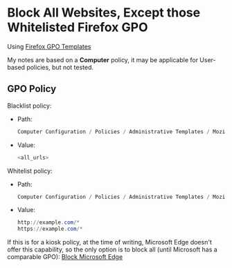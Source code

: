 # Block All Websites, Except those Whitelisted Firefox GPO
Using [Firefox GPO Templates](https://github.com/mozilla/policy-templates)

My notes are based on a **Computer** policy, it may be applicable for User-based policies, but not tested.

## GPO Policy
Blacklist policy:

- Path:
  ```powershell
  Computer Configuration / Policies / Administrative Templates / Mozilla / Firefox / Blocked websites
  ```

- Value:
  ```powershell
  <all_urls>
  ```


Whitelist policy:
- Path:
  ```powershell
  Computer Configuration / Policies / Administrative Templates / Mozilla / Firefox / Exceptions to blocked websites
  ```

- Value:
  ```powershell
  http://example.com/*
  https://example.com/*
  ```

If this is for a kiosk policy, at the time of writing, Microsoft Edge doesn't offer this capability, so the only option is to block all (until Microsoft has a comparable GPO): [Block Microsoft Edge](block-microsoft-edge.md)
